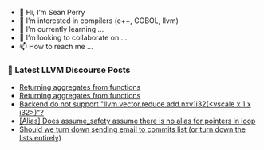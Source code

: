 - 👋 Hi, I’m Sean Perry
- 👀 I’m interested in compilers (c++, COBOL, llvm)
- 🌱 I’m currently learning ...
- 💞️ I’m looking to collaborate on ...
- 📫 How to reach me ...

<!---
s66perry/s66perry is a ✨ special ✨ repository because its `README.md` (this file) appears on your GitHub profile.
You can click the Preview link to take a look at your changes.
--->
### 📕 Latest LLVM Discourse Posts

<!-- DISCOURSE-LLVM:START -->
- [Returning aggregates from functions](https://discourse.llvm.org/t/returning-aggregates-from-functions/80389#post_2)
- [Returning aggregates from functions](https://discourse.llvm.org/t/returning-aggregates-from-functions/80389#post_1)
- [Backend do not support &quot;llvm.vector.reduce.add.nxv1i32&lpar;&lt;vscale x 1 x i32&gt;&rpar;&quot;?](https://discourse.llvm.org/t/backend-do-not-support-llvm-vector-reduce-add-nxv1i32-vscale-x-1-x-i32/80388#post_1)
- [[Alias] Does assume_safety assume there is no alias for pointers in loop](https://discourse.llvm.org/t/alias-does-assume-safety-assume-there-is-no-alias-for-pointers-in-loop/80387#post_1)
- [Should we turn down sending email to commits list &lpar;or turn down the lists entirely&rpar;](https://discourse.llvm.org/t/should-we-turn-down-sending-email-to-commits-list-or-turn-down-the-lists-entirely/80381#post_11)
<!-- DISCOURSE-LLVM:END -->
